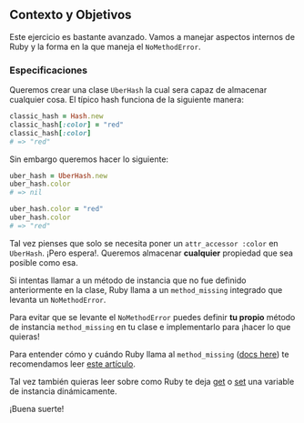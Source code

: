 ## Contexto y Objetivos

Este ejercicio es bastante  avanzado. Vamos a manejar aspectos internos de Ruby y la forma en la que maneja el `NoMethodError`.

### Especificaciones

Queremos crear una clase `UberHash` la cual sera capaz de almacenar cualquier cosa. El típico hash funciona de la siguiente manera:

```ruby
classic_hash = Hash.new
classic_hash[:color] = "red"
classic_hash[:color]
# => "red"
```

Sin embargo queremos hacer lo siguiente:

```ruby
uber_hash = UberHash.new
uber_hash.color
# => nil

uber_hash.color = "red"
uber_hash.color
# => "red"
```

Tal vez pienses que solo se necesita poner un `attr_accessor :color` en `UberHash`. ¡Pero espera!. Queremos almacenar **cualquier** propiedad que sea posible como esa.

Si intentas llamar a un método de instancia que no fue definido anteriormente en la clase, Ruby llama a un `method_missing` integrado que levanta un `NoMethodError`.

Para evitar que se levante el `NoMethodError` puedes definir **tu propio** método de instancia `method_missing` en tu clase e implementarlo para ¡hacer lo que quieras!

Para entender cómo y cuándo Ruby llama al `method_missing` ([docs here](https://ruby-doc.org/core-2.5.3/BasicObject.html#method-i-method_missing)) te recomendamos leer [este artículo](https://manny.codes/3-practical-uses-of-ruby-method-missing/).

Tal vez también quieras leer sobre como Ruby te deja [get](https://ruby-doc.org/core-2.5.3/Object.html#method-i-instance_variable_get) o [set](https://ruby-doc.org/core-2.5.3/Object.html#method-i-instance_variable_set) una variable de instancia dinámicamente.

¡Buena suerte!
